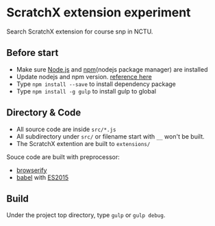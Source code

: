 # ScratchX extension experiment

Search ScratchX extension for course snp in NCTU.


## Before start
* Make sure [Node.js](https://nodejs.org/en/) and [npm](https://www.npmjs.com/)(nodejs package manager)  are installed
* Update nodejs and npm version. [reference here](https://nodejs.org/en/download/package-manager/)
* Type `npm install --save` to install dependency package
* Type `npm install -g gulp` to install gulp to global


## Directory & Code
* All source code are inside `src/*.js`
* All subdirectory under `src/` or filename start with `__` won't be built.
* The ScratchX extention are built to `extensions/`

Souce code are built with preprocessor: 
* [browserify](http://browserify.org/) 
* [babel](https://babeljs.io/) with [ES2015](https://github.com/lukehoban/es6features#readme)


## Build
Under the project top directory, type `gulp` or `gulp debug`.
